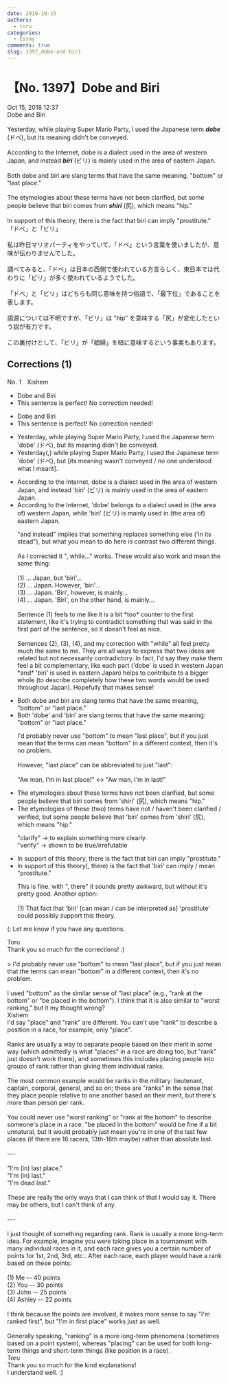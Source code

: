```yaml
---
date: 2018-10-15
authors:
  - toru
categories:
  - Essay
comments: true
slug: 1397_dobe-and-biri
---
```


# 【No. 1397】Dobe and Biri
<div class="date">Oct 15, 2018 12:37</div>
<div id="post"><div id="body_show_ori">
Dobe and Biri<br/><br/>Yesterday, while playing Super Mario Party, I used the Japanese term <strong><em>dobe</em></strong> (ドベ), but its meaning didn't be conveyed.<br/><br/>According to the Internet, dobe is a dialect used in the area of western Japan, and instead <strong><em>biri</em></strong> (ビリ) is mainly used in the area of eastern Japan.<br/><br/>Both dobe and biri are slang terms that have the same meaning, "bottom" or "last place."<br/><br/>The etymologies about these terms have not been clarified, but some people believe that biri comes from <strong><em>shiri</em></strong> (尻), which means "hip."<br/><br/>In support of this theory, there is the fact that biri can imply "prostitute."
</div></div>

<!-- more -->

<div id="post_ja"><div id="body_show_mo">
「ドベ」と「ビリ」<br/><br/>私は昨日マリオパーティをやっていて、「ドベ」という言葉を使いましたが、意味が伝わりませんでした。<br/><br/>調べてみると、「ドベ」は日本の西側で使われている方言らしく、東日本では代わりに「ビリ」が多く使われているようでした。<br/><br/>「ドベ」と「ビリ」はどちらも同じ意味を持つ俗語で、「最下位」であることを表します。<br/><br/>語源については不明ですが、「ビリ」は "hip" を意味する「尻」が変化したという説が有力です。<br/><br/>この裏付けとして、「ビリ」が「娼婦」を暗に意味するという事実もあります。
</div></div>

## Corrections (1)
<div id="block"><div class="first_name"> No. 1　<span class="just_name">Xishem</span></div><div id="block2">
<ul class="correction_field">
<li class="incorrect">Dobe and Biri</li>
<li class="corrected perfect">This sentence is perfect! No correction needed!</li>
</ul>
<ul class="correction_field">
<li class="incorrect">Dobe and Biri</li>
<li class="corrected perfect">This sentence is perfect! No correction needed!</li>
</ul>
<ul class="correction_field">
<li class="incorrect">Yesterday, while playing Super Mario Party, I used the Japanese term 'dobe' (ドベ), but its meaning didn't be conveyed.</li>
<li class="corrected correct">
Yesterday(,) while playing Super Mario Party, I used the Japanese term 'dobe' (ドベ), but [its meaning <span class="f_blue">wasn't</span> conveyed / <span class="f_blue">no one understood what I meant</span>].
</li>
</ul>
<ul class="correction_field">
<li class="incorrect">According to the Internet, dobe is a dialect used in the area of western Japan, and instead 'biri' (ビリ) is mainly used in the area of eastern Japan.</li>
<li class="corrected correct">
According to the Internet, <span class="f_blue">'dobe' belongs to a dialect </span>used in <span class="f_gray">(the area of)</span> western Japan, <span class="f_blue">while</span> 'biri' (ビリ) is mainly used in <span class="f_gray">(the area of)</span> eastern Japan.
<p class="correction_comment">"and instead" implies that something replaces something else ('in its stead"), but what you mean to do here is contrast two different things.<br/><br/>As I corrected it ", while..." works. These would also work and mean the same thing:<br/><br/>(1) ... Japan, but 'biri'...<br/>(2) ... Japan. However, 'biri'...<br/>(3) ... Japan. 'Biri', however, is mainly...<br/>(4) ... Japan. 'Biri', on the other hand, is mainly...<br/><br/>Sentence (1) feels to me like it is a bit *too* counter to the first statement, like it's trying to contradict something that was said in the first part of the sentence, so it doesn't feel as nice.<br/><br/>Sentences (2), (3), (4), and my correction with "while" all feel pretty much the same to me. They are all ways to express that two ideas are related but not necessarily contradictory. In fact, I'd say they make them feel a bit complementary, like each part ('dobe' is used in western Japan *and* 'biri' is used in eastern Japan) helps to contribute to a bigger whole (to describe completely how these two words would be used throughout Japan). Hopefully that makes sense!</p>
</li>
</ul>
<ul class="correction_field">
<li class="incorrect">Both dobe and biri are slang terms that have the same meaning, "bottom" or "last place."</li>
<li class="corrected correct">
Both 'dobe' and 'biri' are slang terms that have the same meaning: "bottom" or "last place."
<p class="correction_comment">I'd probably never use "bottom" to mean "last place", but if you just mean that the terms can mean "bottom" in a different context, then it's no problem.<br/><br/>However, "last place" can be abbreviated to just "last":<br/><br/>"Aw man, I'm in last place!" &lt;-&gt; "Aw man, I'm in last!"</p>
</li>
</ul>
<ul class="correction_field">
<li class="incorrect">The etymologies about these terms have not been clarified, but some people believe that biri comes from 'shiri' (尻), which means "hip."</li>
<li class="corrected correct">
The etymologies <span class="f_blue">of</span> these (two) terms have not / <span class="f_blue">haven't</span> been clarified / <span class="f_blue">verified</span>, but some people believe that 'biri' comes from 'shiri' (尻), which means "hip."
<p class="correction_comment">"clarify" -&gt; to explain something more clearly.<br/>"verify" -&gt; shown to be true/irrefutable</p>
</li>
</ul>
<ul class="correction_field">
<li class="incorrect">In support of this theory, there is the fact that biri can imply "prostitute."</li>
<li class="corrected correct">
In support of this theory(, there) is the fact that 'biri' can imply / <span class="f_blue">mean</span> "prostitute."
<p class="correction_comment">This is fine. with ", there" it sounds pretty awkward, but without it's pretty good. Another option:<br/><br/>(1) That fact that 'biri' [can mean / can be interpreted as] 'prostitute' could possibly support this theory.</p>
</li>
</ul>
<p class="comment_small">
 (: Let me know if you have any questions.
</p>

</div><div class="name"><span class="just_name">Toru</span><br>
Thank you so much for the corrections! :)<br/><br/>&gt; I'd probably never use "bottom" to mean "last place", but if you just mean that the terms can mean "bottom" in a different context, then it's no problem.<br/><br/>I used "bottom" as the similar sense of "last place" (e.g., "rank at the bottom" or "be placed in the bottom"). I think that it is also similar to "worst ranking," but it my thought wrong? 
</div>
<div class="name"><span class="just_name">Xishem</span><br>
I'd say "place" and "rank" are different. You can't use "rank" to describe a position in a race, for example, only "place".<br/><br/>Ranks are usually a way to separate people based on their merit in some way (which admittedly is what "places" in a race are doing too, but "rank" just doesn't work there), and sometimes this includes placing people into groups of rank rather than giving them individual ranks.<br/><br/>The most common example would be ranks in the military: lieutenant, captain, corporal, general, and so on; these are "ranks" in the sense that they place people relative to one another based on their merit, but there's more than person per rank.<br/><br/>You could never use "worst ranking" or "rank at the bottom" to describe someone's place in a race. "be placed in the bottom" would be fine if a bit unnatural, but it would probably just mean you're in one of the last few places (if there are 16 racers, 13th-16th maybe) rather than absolute last.<br/><br/>---<br/><br/>"I'm (in) last place."<br/>"I'm (in) last."<br/>"I'm dead last."<br/><br/>These are really the only ways that I can think of that I would say it. There may be others, but I can't think of any.<br/><br/>---<br/><br/>I just thought of something regarding rank. Rank is usually a more long-term idea. For example, imagine you were taking place in a tournament with many individual races in it, and each race gives you a certain number of points for 1st, 2nd, 3rd, etc.. After each race, each player would have a rank based on these points:<br/><br/>(1) Me -- 40 points<br/>(2) You -- 30 points<br/>(3) John -- 25 points<br/>(4) Ashley -- 22 points<br/><br/>I think because the points are involved, it makes more sense to say "I'm ranked first", but "I'm in first place" works just as well.<br/><br/>Generally speaking, "ranking"  is a more long-term phenomena (sometimes based on a point system), whereas "placing" can be used for both long-term things and short-term things (like position in a race).
</div>
<div class="name"><span class="just_name">Toru</span><br>
Thank you so much for the kind explanations!<br/>I understand well. :)
</div>
</div>

